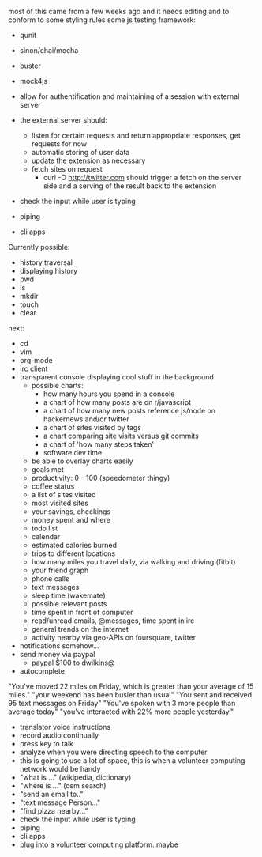 most of this came from a few weeks ago and it needs editing and to conform to some styling rules
some js testing framework:
 - qunit
 - sinon/chai/mocha
 - buster
 - mock4js

- allow for authentification and maintaining of a session with external server
- the external server should:
  - listen for certain requests and return appropriate responses, get requests for now
  - automatic storing of user data
  - update the extension as necessary
  - fetch sites on request
    - curl -O http://twitter.com should trigger a fetch on the server side and a serving of the result back to the extension
- check the input while user is typing
- piping
- cli apps

Currently possible:
  - history traversal
  - displaying history
  - pwd
  - ls
  - mkdir
  - touch 
  - clear

next: 
  - cd
  - vim
  - org-mode
  - irc client
  - transparent console displaying cool stuff in the background
    - possible charts:
      - how many hours you spend in a console
      - a chart of how many posts are on r/javascript
      - a chart of how many new posts reference js/node on hackernews and/or twitter
      - a chart of sites visited by tags
      - a chart comparing site visits versus git commits
      - a chart of 'how many steps taken'
      - software dev time
    - be able to overlay charts easily
    - goals met
    - productivity: 0 - 100 (speedometer thingy)
    - coffee status
    - a list of sites visited
    - most visited sites
    - your savings, checkings
    - money spent and where
    - todo list
    - calendar
    - estimated calories burned
    - trips to different locations
    - how many miles you travel daily, via walking and driving (fitbit)
    - your friend graph
    - phone calls
    - text messages
    - sleep time (wakemate)
    - possible relevant posts
    - time spent in front of computer
    - read/unread emails, @messages, time spent in irc
    - general trends on the internet
    - activity nearby via geo-APIs on foursquare, twitter
  - notifications somehow...
  - send money via paypal
    - paypal $100 to dwilkins@
  - autocomplete
  
"You've moved 22 miles on Friday, which is greater than your average of 15 miles."
"your weekend has been busier than usual"
"You sent and received 95 text messages on Friday"
"You've spoken with 3 more people than average today"
"you've interacted with 22% more people yesterday."

  - translator
voice instructions
  - record audio continually
  - press key to talk
  - analyze when you were directing speech to the computer
  - this is going to use a lot of space, this is when a volunteer computing network would be handy
  - "what  is ..." (wikipedia, dictionary)
  - "where is ..." (osm search)
  - "send an email to.."
  - "text message Person..."
  - "find pizza nearby..."
- check the input while user is typing
- piping
- cli apps
- plug into a volunteer computing platform..maybe
